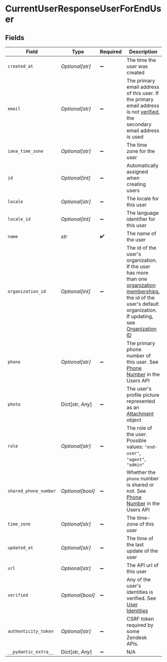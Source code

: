 # CurrentUserResponseUserForEndUser


## Fields

| Field                                                                                                                                                                                                                                                                                               | Type                                                                                                                                                                                                                                                                                                | Required                                                                                                                                                                                                                                                                                            | Description                                                                                                                                                                                                                                                                                         |
| --------------------------------------------------------------------------------------------------------------------------------------------------------------------------------------------------------------------------------------------------------------------------------------------------- | --------------------------------------------------------------------------------------------------------------------------------------------------------------------------------------------------------------------------------------------------------------------------------------------------- | --------------------------------------------------------------------------------------------------------------------------------------------------------------------------------------------------------------------------------------------------------------------------------------------------- | --------------------------------------------------------------------------------------------------------------------------------------------------------------------------------------------------------------------------------------------------------------------------------------------------- |
| `created_at`                                                                                                                                                                                                                                                                                        | *Optional[str]*                                                                                                                                                                                                                                                                                     | :heavy_minus_sign:                                                                                                                                                                                                                                                                                  | The time the user was created                                                                                                                                                                                                                                                                       |
| `email`                                                                                                                                                                                                                                                                                             | *Optional[str]*                                                                                                                                                                                                                                                                                     | :heavy_minus_sign:                                                                                                                                                                                                                                                                                  | The primary email address of this user. If the primary email address is not [verified](https://support.zendesk.com/hc/en-us/articles/4408886752410), the secondary email address is used                                                                                                            |
| `iana_time_zone`                                                                                                                                                                                                                                                                                    | *Optional[str]*                                                                                                                                                                                                                                                                                     | :heavy_minus_sign:                                                                                                                                                                                                                                                                                  | The time zone for the user                                                                                                                                                                                                                                                                          |
| `id`                                                                                                                                                                                                                                                                                                | *Optional[int]*                                                                                                                                                                                                                                                                                     | :heavy_minus_sign:                                                                                                                                                                                                                                                                                  | Automatically assigned when creating users                                                                                                                                                                                                                                                          |
| `locale`                                                                                                                                                                                                                                                                                            | *Optional[str]*                                                                                                                                                                                                                                                                                     | :heavy_minus_sign:                                                                                                                                                                                                                                                                                  | The locale for this user                                                                                                                                                                                                                                                                            |
| `locale_id`                                                                                                                                                                                                                                                                                         | *Optional[int]*                                                                                                                                                                                                                                                                                     | :heavy_minus_sign:                                                                                                                                                                                                                                                                                  | The language identifier for this user                                                                                                                                                                                                                                                               |
| `name`                                                                                                                                                                                                                                                                                              | *str*                                                                                                                                                                                                                                                                                               | :heavy_check_mark:                                                                                                                                                                                                                                                                                  | The name of the user                                                                                                                                                                                                                                                                                |
| `organization_id`                                                                                                                                                                                                                                                                                   | *Optional[int]*                                                                                                                                                                                                                                                                                     | :heavy_minus_sign:                                                                                                                                                                                                                                                                                  | The id of the user's organization. If the user has more than one [organization memberships](/api-reference/ticketing/organizations/organization_memberships/), the id of the user's default organization. If updating, see [Organization ID](/api-reference/ticketing/users/users/#organization-id) |
| `phone`                                                                                                                                                                                                                                                                                             | *Optional[str]*                                                                                                                                                                                                                                                                                     | :heavy_minus_sign:                                                                                                                                                                                                                                                                                  | The primary phone number of this user. See [Phone Number](/api-reference/ticketing/users/users/#phone-number) in the Users API                                                                                                                                                                      |
| `photo`                                                                                                                                                                                                                                                                                             | Dict[str, *Any*]                                                                                                                                                                                                                                                                                    | :heavy_minus_sign:                                                                                                                                                                                                                                                                                  | The user's profile picture represented as an [Attachment](/api-reference/ticketing/tickets/ticket-attachments/) object                                                                                                                                                                              |
| `role`                                                                                                                                                                                                                                                                                              | *Optional[str]*                                                                                                                                                                                                                                                                                     | :heavy_minus_sign:                                                                                                                                                                                                                                                                                  | The role of the user. Possible values: `"end-user"`, `"agent"`, `"admin"`                                                                                                                                                                                                                           |
| `shared_phone_number`                                                                                                                                                                                                                                                                               | *Optional[bool]*                                                                                                                                                                                                                                                                                    | :heavy_minus_sign:                                                                                                                                                                                                                                                                                  | Whether the `phone` number is shared or not. See [Phone Number](/api-reference/ticketing/users/users/#phone-number) in the Users API                                                                                                                                                                |
| `time_zone`                                                                                                                                                                                                                                                                                         | *Optional[str]*                                                                                                                                                                                                                                                                                     | :heavy_minus_sign:                                                                                                                                                                                                                                                                                  | The time-zone of this user                                                                                                                                                                                                                                                                          |
| `updated_at`                                                                                                                                                                                                                                                                                        | *Optional[str]*                                                                                                                                                                                                                                                                                     | :heavy_minus_sign:                                                                                                                                                                                                                                                                                  | The time of the last update of the user                                                                                                                                                                                                                                                             |
| `url`                                                                                                                                                                                                                                                                                               | *Optional[str]*                                                                                                                                                                                                                                                                                     | :heavy_minus_sign:                                                                                                                                                                                                                                                                                  | The API url of this user                                                                                                                                                                                                                                                                            |
| `verified`                                                                                                                                                                                                                                                                                          | *Optional[bool]*                                                                                                                                                                                                                                                                                    | :heavy_minus_sign:                                                                                                                                                                                                                                                                                  | Any of the user's identities is verified. See [User Identities](/api-reference/ticketing/users/user_identities)                                                                                                                                                                                     |
| `authenticity_token`                                                                                                                                                                                                                                                                                | *Optional[str]*                                                                                                                                                                                                                                                                                     | :heavy_minus_sign:                                                                                                                                                                                                                                                                                  | CSRF token required by some Zendesk APIs.                                                                                                                                                                                                                                                           |
| `__pydantic_extra__`                                                                                                                                                                                                                                                                                | Dict[str, *Any*]                                                                                                                                                                                                                                                                                    | :heavy_minus_sign:                                                                                                                                                                                                                                                                                  | N/A                                                                                                                                                                                                                                                                                                 |